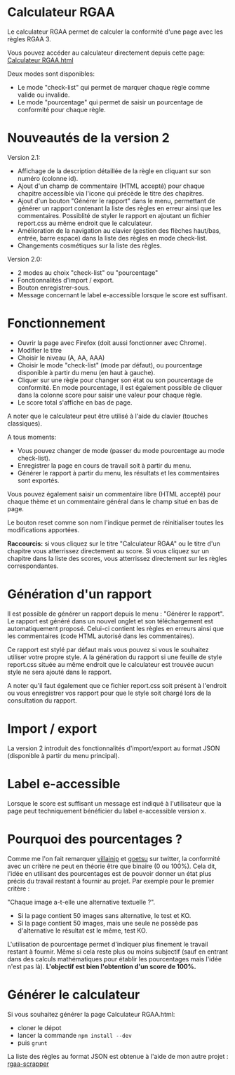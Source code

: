 # Calculateur RGAA

Le calculateur RGAA permet de calculer la conformité d'une page avec les règles RGAA 3.

Vous pouvez accéder au calculateur directement depuis cette page: [Calculateur RGAA.html](http://sylvainbzh.github.io/Calculateur%20RGAA.html)

Deux modes sont disponibles:
- Le mode "check-list" qui permet de marquer chaque règle comme valide ou invalide.
- Le mode "pourcentage" qui permet de saisir un pourcentage de conformité pour chaque règle.

# Nouveautés de la version 2
Version 2.1:
- Affichage de la description détaillée de la règle en cliquant sur son numéro (colonne id).
- Ajout d'un champ de commentaire (HTML accepté) pour chaque chapitre accessible via l'icone qui précède le titre des chapitres.
- Ajout d'un bouton "Générer le rapport" dans le menu, permettant de générer un rapport contenant la liste des règles en erreur ainsi que les commentaires. Possiblité de styler le rapport en ajoutant un fichier report.css au même endroit que le calculateur.
- Amélioration de la navigation au clavier (gestion des flèches haut/bas, entrée, barre espace) dans la liste des règles en mode check-list.
- Changements cosmétiques sur la liste des règles.


Version 2.0:
- 2 modes au choix "check-list" ou "pourcentage"
- Fonctionnalités d'import / export.
- Bouton enregistrer-sous.
- Message concernant le label e-accessible lorsque le score est suffisant.

# Fonctionnement
* Ouvrir la page avec Firefox (doit aussi fonctionner avec Chrome).
* Modifier le titre
* Choisir le niveau (A, AA, AAA)
* Choisir le mode "check-list" (mode par défaut), ou pourcentage disponible à partir du menu (en haut à gauche).
* Cliquer sur une règle pour changer son état ou son pourcentage de conformité. En mode pourcentage, il est également possible de cliquer dans la colonne score pour saisir une valeur pour chaque règle.
* Le score total s'affiche en bas de page.

A noter que le calculateur peut être utilisé à l'aide du clavier (touches classiques).

A tous moments:
 - Vous pouvez changer de mode (passer du mode pourcentage au mode check-list).
 - Enregistrer la page en cours de travail soit à partir du menu.
 - Générer le rapport à partir du menu, les résultats et les commentaires sont exportés.

Vous pouvez également saisir un commentaire libre (HTML accepté) pour chaque thème et un commentaire général dans le champ situé en bas de page.

Le bouton reset comme son nom l'indique permet de réinitialiser toutes les modifications apportées.

**Raccourcis:** si vous cliquez sur le titre "Calculateur RGAA" ou le titre d'un chapitre vous atterrissez directement au score. Si vous cliquez sur un chapitre dans la liste des scores, vous atterrissez directement sur les règles correspondantes.

# Génération d'un rapport
Il est possible de générer un rapport depuis le menu : "Générer le rapport". Le rapport est généré dans un nouvel onglet et son téléchargement est automatiquement proposé. Celui-ci contient les règles en erreurs ainsi que les commentaires (code HTML autorisé dans les commentaires).

Ce rapport est stylé par défaut mais vous pouvez si vous le souhaitez utiliser votre propre style. A la génération du rapport si une feuille de style report.css située au même endroit que le calculateur est trouvée aucun style ne sera ajouté dans le rapport.

A noter qu'il faut également que ce fichier report.css soit présent à l'endroit ou vous enregistrer vos rapport pour que le style soit chargé lors de la consultation du rapport.

# Import / export
La version 2 introduit des fonctionnalités d'import/export au format JSON (disponible à partir du menu principal).

# Label e-accessible
Lorsque le score est suffisant un message est indiqué à l'utilisateur que la page peut techniquement bénéficier du label e-accessible version x.

# Pourquoi des pourcentages ?
Comme me l'on fait remarquer [villainjp](https://twitter.com/villainjp)  et [goetsu](https://twitter.com/goetsu) sur twitter, la conformité avec un critère ne peut en théorie être que binaire (0 ou 100%). Cela dit, l'idée en utilisant des pourcentages est de pouvoir donner un état plus précis du travail restant à fournir au projet.
Par exemple pour le premier critère :

"Chaque image a-t-elle une alternative textuelle ?".

* Si la page contient 50 images sans alternative, le test et KO.
* Si la page contient 50 images, mais une seule ne possède pas d'alternative le résultat est le même, test KO.

L'utilisation de pourcentage permet d'indiquer plus finement le travail restant à fournir. Même si cela reste plus ou moins subjectif (sauf en entrant dans des calculs mathématiques pour établir les pourcentages mais l'idée n'est pas là).
**L'objectif est bien l'obtention d'un score de 100%.**

# Générer le calculateur

Si vous souhaitez générer la page Calculateur RGAA.html:
* cloner le dépot
* lancer la commande `npm install --dev`
* puis `grunt`

La liste des règles au format JSON est obtenue à l'aide de mon autre projet : [rgaa-scrapper](https://github.com/SylvainBzh/rgaa-scraper)
